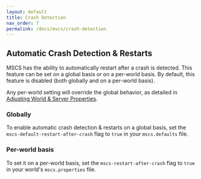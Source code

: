 ```yaml
---
layout: default
title: Crash Detection
nav_order: 7
permalink: /docs/mscs/crash-detection
---
```


## Automatic Crash Detection & Restarts

MSCS has the ability to automatically restart after a crash is detected. This feature can be set on a global basis or on a per-world basis. By default, this feature is disabled (both globally and on a per-world basis).

Any per-world setting will override the global behavior, as detailed in [Adjusting World & Server Properties](https://minecraftservercontrol.github.io/docs/mscs/adjusting-world-server-properties). 

### Globally

To enable automatic crash detection & restarts on a global basis, set the `mscs-default-restart-after-crash` flag to `true` in your `mscs.defaults` file.

### Per-world basis

To set it on a per-world basis, set the `mscs-restart-after-crash` flag to `true` in your world's `mscs.properties` file. 

